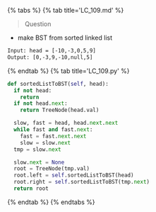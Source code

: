 {% tabs %}
{% tab title='LC_109.md' %}

> Question

* make BST from sorted linked list

```txt
Input: head = [-10,-3,0,5,9]
Output: [0,-3,9,-10,null,5]
```

{% endtab %}
{% tab title='LC_109.py' %}

```py
def sortedListToBST(self, head):
  if not head:
    return
  if not head.next:
    return TreeNode(head.val)

  slow, fast = head, head.next.next
  while fast and fast.next:
    fast = fast.next.next
    slow = slow.next
  tmp = slow.next

  slow.next = None
  root = TreeNode(tmp.val)
  root.left = self.sortedListToBST(head)
  root.right = self.sortedListToBST(tmp.next)
  return root
```

{% endtab %}
{% endtabs %}
